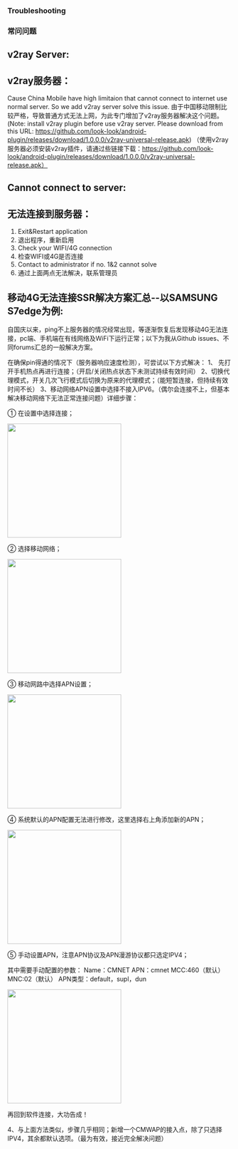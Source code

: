 ### Troubleshooting
### 常问问题

## v2ray Server:
## v2ray服务器：
Cause China Mobile have high limitaion that cannot connect to internet use normal server. So we add v2ray server solve this issue.
由于中国移动限制比较严格，导致普通方式无法上网，为此专门增加了v2ray服务器解决这个问题。
(Note: install v2ray plugin before use v2ray server. Please download from this URL: https://github.com/look-look/android-plugin/releases/download/1.0.0.0/v2ray-universal-release.apk)
（使用v2ray服务器必须安装v2ray插件，请通过些链接下载：https://github.com/look-look/android-plugin/releases/download/1.0.0.0/v2ray-universal-release.apk）

## Cannot connect to server:
## 无法连接到服务器：

1. Exit&Restart application
1. 退出程序，重新启用
2. Check your WIFI/4G connection
2. 检查WIFI或4G是否连接
3. Contact to administrator if no. 1&2 cannot solve
3. 通过上面两点无法解决，联系管理员

## 移动4G无法连接SSR解决方案汇总--以SAMSUNG S7edge为例:
自国庆以来，ping不上服务器的情况经常出现，等逐渐恢复后发现移动4G无法连接，pc端、手机端在有线网络及WiFi下运行正常；以下为我从Github issues、不同forums汇总的一般解决方案。

在确保pin得通的情况下（服务器响应速度检测），可尝试以下方式解决：
1、 先打开手机热点再进行连接；（开启/关闭热点状态下未测试持续有效时间）
2、切换代理模式，开关几次飞行模式后切换为原来的代理模式；（能短暂连接，但持续有效时间不长）
3、移动网络APN设置中选择不接入IPV6。（偶尔会连接不上，但基本解决移动网络下无法正常连接问题）详细步骤：

① 在设置中选择连接；

<a href="https://pic4.zhimg.com/80/v2-9e1fb5079b5d5b4d569f832227da158b_hd.jpg"><img src="https://pic4.zhimg.com/80/v2-9e1fb5079b5d5b4d569f832227da158b_hd.jpg" height="256"></a>

② 选择移动网络；

<a href="https://pic3.zhimg.com/80/v2-aede2f270eb25ac445dd235f82ca6ba6_hd.jpg"><img src="https://pic3.zhimg.com/80/v2-aede2f270eb25ac445dd235f82ca6ba6_hd.jpg" height="256"></a>

③ 移动网路中选择APN设置；

<a href="https://pic3.zhimg.com/80/v2-e484e3f0180550e7206404e7c05adbea_hd.jpg"><img src="https://pic3.zhimg.com/80/v2-e484e3f0180550e7206404e7c05adbea_hd.jpg" height="256"></a>

④ 系统默认的APN配置无法进行修改，这里选择右上角添加新的APN；

<a href="https://pic1.zhimg.com/80/v2-6ec7b2f913d9d9652b651fcb9feb9d14_hd.jpg"><img src="https://pic1.zhimg.com/80/v2-6ec7b2f913d9d9652b651fcb9feb9d14_hd.jpg" height="256"></a>

⑤ 手动设置APN，注意APN协议及APN漫游协议都只选定IPV4；

其中需要手动配置的参数：
Name：CMNET
APN：cmnet
MCC:460（默认）
MNC:02（默认）
APN类型：default，supl，dun

<a href="https://pic1.zhimg.com/80/v2-c1df1eb63b6ca55cabb69df9f8aead5c_hd.jpg"><img src="https://pic1.zhimg.com/80/v2-c1df1eb63b6ca55cabb69df9f8aead5c_hd.jpg" height="256"></a>

再回到软件连接，大功告成！

4、与上面方法类似，步骤几乎相同；新增一个CMWAP的接入点，除了只选择IPV4，其余都默认选项。（最为有效，接近完全解决问题）
